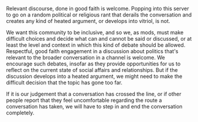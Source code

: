 Relevant discourse, done in good faith is welcome. Popping into this server to go on a random political or religious rant that derails the conversation and creates any kind of heated argument, or develops into vitriol, is not.

We want this community to be inclusive, and so we, as mods, must make difficult choices and decide what can and cannot be said or discussed, or at least the level and context in which this kind of debate should be allowed. Respectful, good faith engagement in a discussion about politics that's relevant to the broader conversation in a channel is welcome. We encourage such debates, insofar as they provide opportunities for us to reflect on the current state of social affairs and relationships. But if the discussion develops into a heated argument, we might need to make the difficult decision that the topic has gone too far.

If it is our judgement that a conversation has crossed the line, or if other people report that they feel uncomfortable regarding the route a conversation has taken, we will have to step in and end the conversation completely.